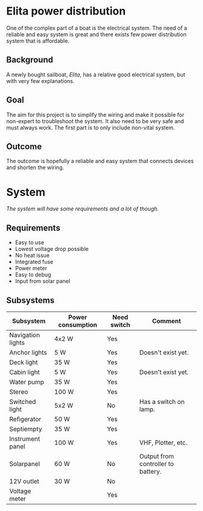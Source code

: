 # Elita power distribution
One of the complex part of a boat is the electrical system. The need of a reliable and easy system is great and there exists few power distribution system that is affordable. 

## Background
A newly bought sailboat, *Elita*, has a relative good electrical system, but with very few explanations. 

## Goal
The aim for this project is to simplify the wiring and make it possible for non-expert to troubleshoot the system. It also need to be very safe and must always work. The first part is to only include non-vital system. 

## Outcome 
The outcome is hopefully a reliable and easy system that connects devices and shorten the wiring. 

# System 
*The system will have some requirements and a lot of though.*

## Requirements
- Easy to use
- Lowest voltage drop possible
- No heat issue
- Integrated fuse
- Power meter 
- Easy to debug 
- Input from solar panel

## Subsystems

| Subsystem                | Power consumption     | Need switch           | Comment                          |
| --------------------- | --------------------- | --------------------- | ----------------------------------- | 
| Navigation lights     | 4x2 W                 | Yes                   |                                     |
| Anchor lights         | 5 W                   | Yes                   | Doesn't exist yet.                  |
| Deck light            | 35 W                  | Yes                   |                                     |
| Cabin light           | 5 W                   | Yes                   | Doesn't exist yet.                  |
| Water pump            | 35 W                  | Yes                   |                                     |
| Stereo                | 100 W                 | Yes                   |                                     |
| Switched light        | 5x2 W                 | No                    | Has a switch on lamp.               |
| Refigerator           | 50 W                  | Yes                   |                                     |
| Septiempty            | 35 W                  | Yes                   |                                     |
| Instrument panel      | 100 W                 | Yes                   | VHF, Plotter, etc.                  |
| Solarpanel            | 60 W                  | No                    | Output from controller to battery.  |
| 12V outlet            | 30 W                  | No                    |                                     |
| Voltage meter         |                       | Yes                   |                                     |




